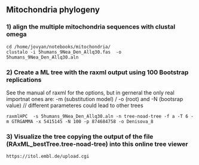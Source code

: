 ## Mitochondria phylogeny

### 1) align the multiple mitochondria sequences with clustal omega

    cd /home/jovyan/notebooks/mitochondria/
    clustalo -i 5humans_9Nea_Den_Allq30.fas  -o 5humans_9Nea_Den_Allq30.aln

### 2) Create a ML tree with the raxml output using 100 Bootstrap replications
See the manual of raxml for the options, but in gerneral the only real importnat ones are: -m (substitution model) / -o (root) and -N (bootsrap value) // different parameteres could lead to other trees

    raxmlHPC  -s 5humans_9Nea_Den_Allq30.aln -n tree-noad-tree -f a -T 6 -m GTRGAMMA -x 5415145 -N 100 -p 874684758 -o Denisova_8

### 3) Visualize the tree copying the output of the file (RAxML_bestTree.tree-noad-tree) into this online tree viewer

    https://itol.embl.de/upload.cgi

